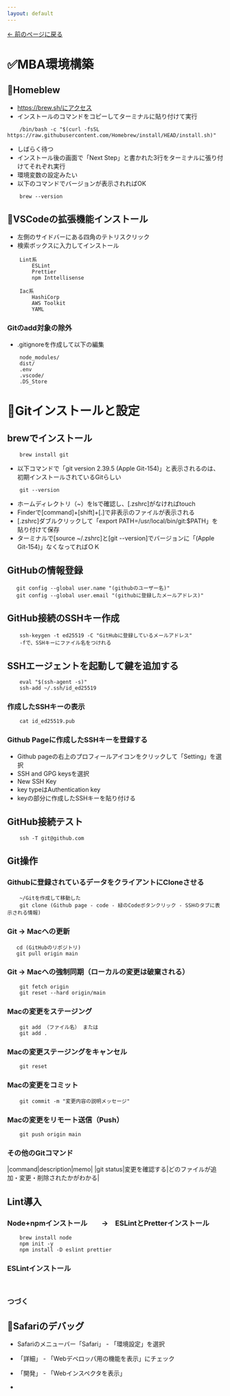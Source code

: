 ```yaml
---
layout: default
---
```

[← 前のページに戻る](/index.html)

# ✅MBA環境構築

## 🔹Homeblew

- https://brew.sh/にアクセス
- インストールのコマンドをコピーしてターミナルに貼り付けて実行
~~~
    /bin/bash -c "$(curl -fsSL https://raw.githubusercontent.com/Homebrew/install/HEAD/install.sh)"
~~~
- しばらく待つ
- インストール後の画面で「Next Step」と書かれた3行をターミナルに張り付けてそれぞれ実行
- 環境変数の設定みたい
- 以下のコマンドでバージョンが表示されればOK
~~~
    brew --version
~~~

## 🔹VSCodeの拡張機能インストール
- 左側のサイドバーにある四角のテトリスクリック
- 検索ボックスに入力してインストール
~~~
    Lint系
        ESLint
        Prettier
        npm Inttellisense

    Iac系
        HashiCorp
        AWS Toolkit
        YAML
~~~

### Gitのadd対象の除外

- .gitignoreを作成して以下の編集
~~~
    node_modules/
    dist/
    .env
    .vscode/
    .DS_Store
~~~


# 🔹Gitインストールと設定

## brewでインストール

~~~~
    brew install git
~~~~
- 以下コマンドで「git version 2.39.5 (Apple Git-154)」と表示されるのは、初期インストールされているGitらしい
~~~~
    git --version
~~~~
- ホームディレクトリ（~）をlsで確認し、[.zshrc]がなければtouch
- Finderで[command]+[shift]+[.]で非表示のファイルが表示される
- [.zshrc]ダブルクリックして「export PATH=/usr/local/bin/git:$PATH」を貼り付けて保存
- ターミナルで[source ~/.zshrc]と[git --version]でバージョンに「(Apple Git-154)」なくなってればＯＫ

## GitHubの情報登録

~~~
   git config --global user.name "(githubのユーザー名)"
   git config --global user.email "(githubに登録したメールアドレス)"
~~~

## GitHub接続のSSHキー作成

~~~
    ssh-keygen -t ed25519 -C "GitHubに登録しているメールアドレス"
    -fで、SSHキーにファイル名をつけれる
~~~

## SSHエージェントを起動して鍵を追加する

~~~
    eval "$(ssh-agent -s)"
    ssh-add ~/.ssh/id_ed25519
~~~

### 作成したSSHキーの表示

~~~
    cat id_ed25519.pub
~~~

### Github Pageに作成したSSHキーを登録する

- Github pageの右上のプロフィールアイコンをクリックして「Setting」を選択
- SSH and GPG keysを選択
- New SSH Key
- key typeはAuthentication key
- keyの部分に作成したSSHキーを貼り付ける

## GitHub接続テスト

~~~
    ssh -T git@github.com
~~~

## Git操作

### Githubに登録されているデータをクライアントにCloneさせる

~~~
    ~/Gitを作成して移動した
    git clone (Github page - code - 緑のCodeボタンクリック - SSHのタブに表示される情報)
~~~

### Git -> Macへの更新

~~~
   cd (GitHubのリポジトリ)
   git pull origin main 
~~~

### Git -> Macへの強制同期（ローカルの変更は破棄される）

~~~
    git fetch origin
    git reset --hard origin/main
~~~

### Macの変更をステージング

~~~
    git add （ファイル名） または
    git add .
~~~

### Macの変更ステージングをキャンセル

~~~
    git reset
~~~



### Macの変更をコミット

~~~
    git commit -m "変更内容の説明メッセージ"
~~~

### Macの変更をリモート送信（Push）

~~~
    git push origin main
~~~

### その他のGitコマンド

|command|description|memo|
|git status|変更を確認する|どのファイルが追加・変更・削除されたかがわかる|


## Lint導入

### Node+npmインストール　　→　ESLintとPretterインストール

~~~
    brew install node
    npm init -y
    npm install -D eslint prettier
~~~

### ESLintインストール
~~~
    
~~~


### つづく

## 🔹Safariのデバッグ

- Safariのメニューバー「Safari」 - 「環境設定」を選択﻿
- 「詳細」 - 「Webデベロッパ用の機能を表示」にチェック
- 「開発」 - 「Webインスペクタを表示」

- 
